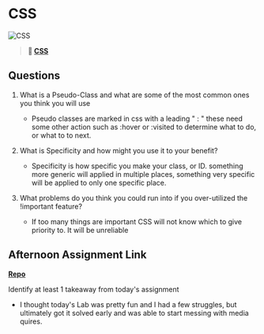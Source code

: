 # CSS

![CSS](https://bcw.blob.core.windows.net/public/cssUnit/1411879719053976)

> **📖 [CSS](https://codeworksacademy.com/fs-student-guide/resources/wk1/03-CSS)**

## Questions

1. What is a Pseudo-Class and what are some of the most common ones you think you will use
    - Pseudo classes are marked in css with a leading " : " these need some other action such as :hover or :visited to determine what to do, or what to to next. 

2. What is Specificity and how might you use it to your benefit?
    - Specificity is how specific you make your class, or ID. something more generic will applied in multiple places, something very specific will be applied to only one specific place.  
3. What problems do you think you could run into if you over-utilized the !important feature?
    - If too many things are important CSS will not know which to give priority to. It will be unreliable

## Afternoon Assignment Link

**[Repo](https://github.com/smithtaylord/cool-site)**

Identify at least 1 takeaway from today's assignment
 - I thought today's Lab was pretty fun and I had a few struggles, but ultimately got it solved early and was able to start messing with media quires. 